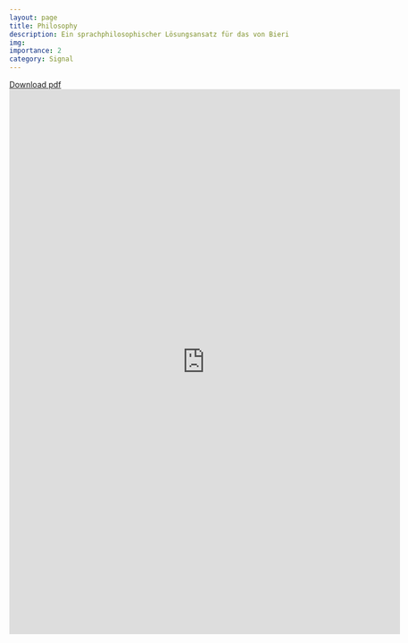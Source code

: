```yaml
---
layout: page
title: Philosophy
description: Ein sprachphilosophischer Lösungsansatz für das von Bieri verfasste Trilemma
img:
importance: 2
category: Signal
---
```


[Download pdf](https://joshuajaeger.github.io/projects/Philosophy/assets/pdf/Das_Bewusstsein_als_ein_Trilemma_JoshuaJaeger_2022.pdf)
<embed src="https://joshuajaeger.github.io/projects/Philosophy/assets/pdf/Das_Bewusstsein_als_ein_Trilemma_JoshuaJaeger_2022.pdf" width="700" height="975" type="application/pdf"/>